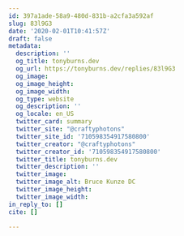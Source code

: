 ```yaml
---
id: 397a1ade-58a9-480d-831b-a2cfa3a592af
slug: 83l9G3
date: '2020-02-01T10:41:57Z'
draft: false
metadata:
  description: ''
  og_title: tonyburns.dev
  og_url: https://tonyburns.dev/replies/83l9G3
  og_image: 
  og_image_height: 
  og_image_width: 
  og_type: website
  og_description: ''
  og_locale: en_US
  twitter_card: summary
  twitter_site: "@craftyphotons"
  twitter_site_id: '710598354917580800'
  twitter_creator: "@craftyphotons"
  twitter_creator_id: '710598354917580800'
  twitter_title: tonyburns.dev
  twitter_description: ''
  twitter_image: 
  twitter_image_alt: Bruce Kunze DC
  twitter_image_height: 
  twitter_image_width: 
in_reply_to: []
cite: []

---
```




